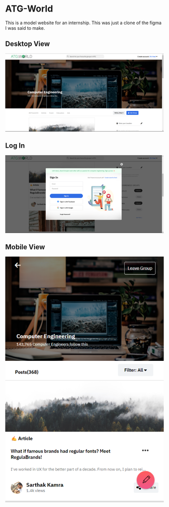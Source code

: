 # ATG-World
 This is a model website for an internship. This was just a clone of the figma I was said to make.

 <h2>Desktop View</h2>
 <img src="assets/readmepic/ss1.png" alt="" title="Optional title">

 <h2>Log In</h2>
 <img src="assets/readmepic/ss2.png" alt="Alt text" title="Optional title">

 <h2>Mobile View</h2>
 <img src="assets/readmepic//ss3.png" alt="Alt text" title="Optional title">